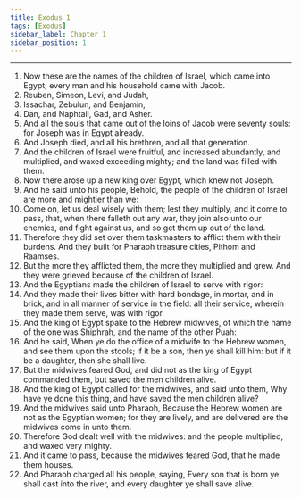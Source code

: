 ```yaml
---
title: Exodus 1
tags: [Exodus]
sidebar_label: Chapter 1
sidebar_position: 1
---
```


---
1. Now these are the names of the children of Israel, which came into Egypt; every man and his household came with Jacob.
2. Reuben, Simeon, Levi, and Judah,
3. Issachar, Zebulun, and Benjamin,
4. Dan, and Naphtali, Gad, and Asher.
5. And all the souls that came out of the loins of Jacob were seventy souls: for Joseph was in Egypt already.
6. And Joseph died, and all his brethren, and all that generation.
7. And the children of Israel were fruitful, and increased abundantly, and multiplied, and waxed exceeding mighty; and the land was filled with them.
8. Now there arose up a new king over Egypt, which knew not Joseph.
9. And he said unto his people, Behold, the people of the children of Israel are more and mightier than we:
10. Come on, let us deal wisely with them; lest they multiply, and it come to pass, that, when there falleth out any war, they join also unto our enemies, and fight against us, and so get them up out of the land.
11. Therefore they did set over them taskmasters to afflict them with their burdens. And they built for Pharaoh treasure cities, Pithom and Raamses.
12. But the more they afflicted them, the more they multiplied and grew. And they were grieved because of the children of Israel.
13. And the Egyptians made the children of Israel to serve with rigor:
14. And they made their lives bitter with hard bondage, in mortar, and in brick, and in all manner of service in the field: all their service, wherein they made them serve, was with rigor.
15. And the king of Egypt spake to the Hebrew midwives, of which the name of the one was Shiphrah, and the name of the other Puah:
16. And he said, When ye do the office of a midwife to the Hebrew women, and see them upon the stools; if it be a son, then ye shall kill him: but if it be a daughter, then she shall live.
17. But the midwives feared God, and did not as the king of Egypt commanded them, but saved the men children alive.
18. And the king of Egypt called for the midwives, and said unto them, Why have ye done this thing, and have saved the men children alive?
19. And the midwives said unto Pharaoh, Because the Hebrew women are not as the Egyptian women; for they are lively, and are delivered ere the midwives come in unto them.
20. Therefore God dealt well with the midwives: and the people multiplied, and waxed very mighty.
21. And it came to pass, because the midwives feared God, that he made them houses.
22. And Pharaoh charged all his people, saying, Every son that is born ye shall cast into the river, and every daughter ye shall save alive.
